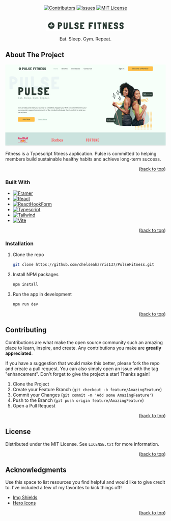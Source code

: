 <a name="readme-top"></a>

<!-- PROJECT SHIELDS -->
<div align="center">

[![Contributors][contributors-shield]][contributors-url]
[![Issues][issues-shield]][issues-url]
[![MIT License][license-shield]][license-url]

</div>


<!-- PROJECT LOGO -->
<br />
<div align="center">
  <img src="public/Logo.png" alt="Logo" width="250">

  <p align="center">
    Eat. Sleep. Gym. Repeat.
  </p>
</div>


<!-- ABOUT THE PROJECT -->
## About The Project

[![Product Name Screen Shot][product-screenshot]]()

Fitness is a Typescript fitness application. Pulse is committed to helping members build sustainable healthy habits and achieve long-term success.

<p align="right">(<a href="#readme-top">back to top</a>)</p>


### Built With

* [![Framer][Framer]][Framer-url]
* [![React][React.js]][React-url]
* [![ReactHookForm][ReactHookForm]][ReactHookForm-url]
* [![Typescript][Typescript]][Typescript-url]
* [![Tailwind][Tailwind]][Tailwind-url]
* [![Vite][Vite]][Vite-url]

<p align="right">(<a href="#readme-top">back to top</a>)</p>


### Installation

1. Clone the repo
   ```sh
   git clone https://github.com/chelseaharris137/PulseFitness.git
   ```
3. Install NPM packages
   ```sh
   npm install
   ```
4. Run the app in development
   ```sh
   npm run dev
   ```

<p align="right">(<a href="#readme-top">back to top</a>)</p>


<!-- CONTRIBUTING -->
## Contributing

Contributions are what make the open source community such an amazing place to learn, inspire, and create. Any contributions you make are **greatly appreciated**.

If you have a suggestion that would make this better, please fork the repo and create a pull request. You can also simply open an issue with the tag "enhancement".
Don't forget to give the project a star! Thanks again!

1. Clone the Project
2. Create your Feature Branch (`git checkout -b feature/AmazingFeature`)
3. Commit your Changes (`git commit -m 'Add some AmazingFeature'`)
4. Push to the Branch (`git push origin feature/AmazingFeature`)
5. Open a Pull Request

<p align="right">(<a href="#readme-top">back to top</a>)</p>


<!-- LICENSE -->
## License

Distributed under the MIT License. See `LICENSE.txt` for more information.

<p align="right">(<a href="#readme-top">back to top</a>)</p>


<!-- ACKNOWLEDGMENTS -->
## Acknowledgments

Use this space to list resources you find helpful and would like to give credit to. I've included a few of my favorites to kick things off!

* [Img Shields](https://shields.io)
* [Hero Icons](https://heroicons.com)

<p align="right">(<a href="#readme-top">back to top</a>)</p>


<!-- MARKDOWN LINKS & IMAGES -->
<!-- https://www.markdownguide.org/basic-syntax/#reference-style-links -->
[contributors-shield]: https://img.shields.io/github/contributors/chelseaharris137/PulseFitness.svg?style=for-the-badge
[contributors-url]: https://github.com/chelseaharris137/PulseFitness/graphs/contributors
[issues-shield]: https://img.shields.io/github/issues/chelseaharris137/PulseFitness.svg?style=for-the-badge
[issues-url]: https://github.com/chelseaharris137/PulseFitness/issues
[license-shield]: https://img.shields.io/github/license/chelseaharris137/PulseFitness.svg?style=for-the-badge
[license-url]: https://github.com/chelseaharris137/PulseFitness/blob/main/LICENSE
[product-screenshot]: public/pulse-screenshot.png
[Framer]: https://img.shields.io/badge/Framer&nbsp;Motion-ff579a?style=for-the-badge&logo=framermotion&logoColor=white
[Framer-url]: https://www.framer.com/motion/
[React.js]: https://img.shields.io/badge/React-20232A?style=for-the-badge&logo=react&logoColor=61DAFB
[React-url]: https://reactjs.org/
[ReactHookForm]: https://img.shields.io/badge/React&nbsp;Hook&nbsp;Form-191d3a?style=for-the-badge&logo=reacthookform&logoColor=ec5990
[ReactHookForm-url]: https://react-hook-form.com/
[Typescript]: https://img.shields.io/badge/Typescript-3178c6?style=for-the-badge&logo=typescript&logoColor=white
[Typescript-url]: https://www.typescriptlang.org/
[Tailwind]: https://img.shields.io/badge/Tailwindcss-0EA5E9?style=for-the-badge&logo=tailwindcss&logoColor=white
[Tailwind-url]: https://tailwindcss.com/
[Vite]: https://img.shields.io/badge/Vite-bd34fe?style=for-the-badge&logo=vite&logoColor=white
[Vite-url]: https://vitejs.dev/



